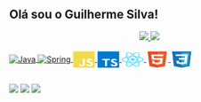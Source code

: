 ## Olá sou o Guilherme Silva!

<!-- Status e linguagens -->
<div align="center">
  <a href="https://github.com/guilhermehenrysilva">
  <img width="48%" src="https://github-readme-stats.vercel.app/api?username=guilhermehenrysilva&show_icons=true&theme=dracula&include_all_commits=true&count_private=true"/>
  <img width="48%" src="https://github-readme-stats.vercel.app/api/top-langs/?username=guilhermehenrysilva&layout=compact&langs_count=7&theme=dracula"/>
</div>
  
<!-- Linguagens icons   -->
<div style="display: inline_block"><br>
  <img align="center" alt="Java" height="30" width="40" src="https://cdn.jsdelivr.net/gh/devicons/devicon/icons/java/java-original-wordmark.svg">
  <img align="center" alt="Spring" height="30" width="40" src="https://cdn.jsdelivr.net/gh/devicons/devicon/icons/spring/spring-plain-wordmark.svg">
  <img align="center" alt="Js" height="30" width="40" src="https://raw.githubusercontent.com/devicons/devicon/master/icons/javascript/javascript-plain.svg">
  <img align="center" alt="Ts" height="30" width="40" src="https://raw.githubusercontent.com/devicons/devicon/master/icons/typescript/typescript-plain.svg">
  <img align="center" alt="React" height="30" width="40" src="https://raw.githubusercontent.com/devicons/devicon/master/icons/react/react-original.svg">
  <img align="center" alt="HTML" height="30" width="40" src="https://raw.githubusercontent.com/devicons/devicon/master/icons/html5/html5-original.svg">
  <img align="center" alt="CSS" height="30" width="40" src="https://raw.githubusercontent.com/devicons/devicon/master/icons/css3/css3-original.svg">
</div>
  
  ##

<!-- Redes sociais   -->
<div> 
  <a href="https://www.instagram.com/_guilherme.henry/" target="_blank"><img src="https://img.shields.io/badge/-Instagram-%23E4405F?style=for-the-badge&logo=instagram&logoColor=white" target="_blank"></a>
  <a href = "mailto:ghs.guilherme.silva@gmail.com"><img src="https://img.shields.io/badge/-Gmail-%23333?style=for-the-badge&logo=gmail&logoColor=white" target="_blank"></a>
  <a href="https://www.linkedin.com/in/guilhermehenrysilva/" target="_blank"><img src="https://img.shields.io/badge/-LinkedIn-%230077B5?style=for-the-badge&logo=linkedin&logoColor=white" target="_blank"></a> 
 
<!-- Snake commits   -->
<!--   ![Snake animation](https://github.com/guilhermehenrysilva/guilhermehenrysilva/blob/output/github-contribution-grid-snake.svg) -->
 
</div>
